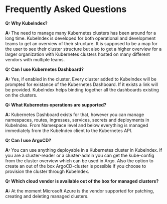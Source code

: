 # Frequently Asked Questions

__Q: Why KubeIndex?__

__A:__ The need to manage many Kubernetes clusters has been around for a long time. KubeIndex is developed for both operational and development teams to get an overview of their structure. It is supposed to be a map for the user to see their cluster structure but also to get a higher overview for a larger organization with Kubernetes clusters hosted on many different vendors with multiple teams.


__Q: Can I use Kubernetes Dashboard?__

__A:__ Yes, if enabled in the cluster. Every cluster added to KubeIndex will be prompted for existance of the Kubernetes Dashboard. If it exists a link will be provided. KubeIndex helps binding together all the dashboards existing on the clusters.


__Q: What Kubernetes operations are supported?__

__A:__ Kubernetes Dashboard exists for that, however you can manage namespaces, routes, ingresses, services, secrets and deployments in KubeIndex. From Namespace level and below everything is managed immediately from the KubeIndex client to the Kubernetes API. 


__Q: Can I use ArgoCD?__ 

__A:__ You can use anything deployable in a Kubernetes cluster in KubeIndex. If you are a cluster-reader or a cluster-admin you can get the kube-config from the cluster overview which can be used in Argo. Also the option to create an out of the box ArgoCD-cluster is possible if you choose to provision the cluster through KubeIndex.


__Q: Which cloud vendor is available out of the box for managed clusters?__

__A:__ At the moment Microsoft Azure is the vendor supported for patching, creating and deleting managed clusters.

